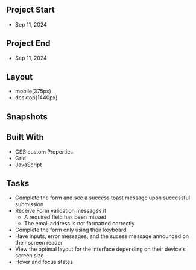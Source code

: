 ## Project Start
- Sep 11, 2024

## Project End
- Sep 11, 2024

## Layout
- mobile(375px)
- desktop(1440px)

## Snapshots

## Built With
- CSS custom Properties
- Grid
- JavaScript

## Tasks
- Complete the form and see a success toast message upon successful submission
- Receive Form validation messages if
    - A required field has been missed
    - The email address is not formatted correctly
- Complete the form only using their keyboard
- Have inputs, error messages, and the sucess message announced on their screen reader
- View the optimal layout for the interface depending on their device's screen size
- Hover and focus states 